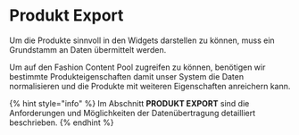 # Produkt Export

Um die Produkte sinnvoll in den Widgets darstellen zu können, muss ein Grundstamm an Daten übermittelt werden.

Um auf den Fashion Content Pool zugreifen zu können, benötigen wir bestimmte Produkteigenschaften damit unser System die Daten normalisieren und die Produkte mit weiteren Eigenschaften anreichern kann.

{% hint style="info" %}
Im Abschnitt **PRODUKT EXPORT** sind die Anforderungen und Möglichkeiten der Datenübertragung detailliert beschrieben.
{% endhint %}

